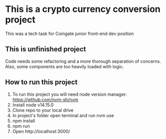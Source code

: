# This is a crypto currency conversion project
This was a tech task for Coingate junior front-end dev position
## This is unfinished project
Code needs some refactoring and a more thorough separation of concerns. Also, some components are too heavily loaded with logic.
## How to run this project
1. To run this project you will need node version manager: https://github.com/nvm-sh/nvm 
2. Install node v14.15.0
3. Clone repo to your local drive
4. In project's folder open terminal and run nvm use
5. npm install
6. npm run
7. Open http://localhost:3000/
